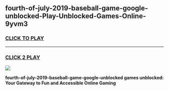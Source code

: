 
## fourth-of-july-2019-baseball-game-google-unblocked-Play-Unblocked-Games-Online-9yvm3
<h3>
<a href="https://premium76.site?title=fourth-of-july-2019-baseball-game-google-unblocked&ref=25A">CLICK TO PLAY</a></h3>
<hr>

<h3>
<a href="https://premium76.site?title=fourth-of-july-2019-baseball-game-google-unblocked&ref=25A">CLICK 2 PLAY</a>
  
</h3>

<a href="https://premium76.site?title=fourth-of-july-2019-baseball-game-google-unblocked&ref=25A"><img src="https://clearcache.store/games.png"></a>


**fourth-of-july-2019-baseball-game-google-unblocked games unblocked: Your Gateway to Fun and Accessible Online Gaming**
